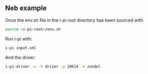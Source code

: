 Neb example
-------------

Once the env.sh file in the i-pi root directory has been sourced with

```bash
source <i-pi-root>/env.sh
```

Run i-pi with:

```bash
i-pi input.xml
```

And the driver:

```bash
i-pi-driver -u -h driver -p 20614 -m zundel
```
